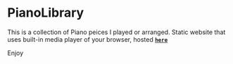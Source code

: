 # PianoLibrary

This is a collection of Piano peices I played or arranged.
Static website that uses built-in media player of your browser, hosted [**`here`**](https://bot-7037.github.io/PianoLibrary/) 

Enjoy
